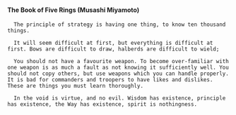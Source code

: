 #### The Book of Five Rings (Musashi Miyamoto)
      The principle of strategy is having one thing, to know ten thousand things.

      It will seem difficult at first, but everything is difficult at first. Bows are difficult to draw, halberds are difficult to wield;

      You should not have a favourite weapon. To become over-familiar with one weapon is as much a fault as not knowing it sufficiently well. You should not copy others, but use weapons which you can handle properly. It is bad for commanders and troopers to have likes and dislikes. These are things you must learn thoroughly.

      In the void is virtue, and no evil. Wisdom has existence, principle has existence, the Way has existence, spirit is nothingness.

